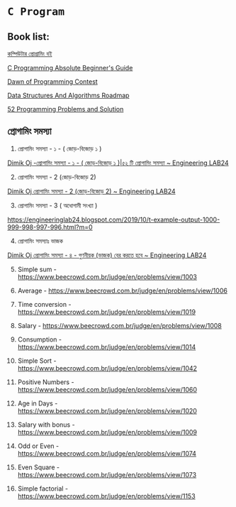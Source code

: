 # `C Program`
## Book list:

[কম্পিউটার প্রোগ্রামিং বই](http://cpbook.subeen.com/)

[C Programming Absolute Beginner's Guide](https://usermanual.wiki/Pdf/CProgrammingAbsoluteBeginnersGuide3rdEditio.424140197.pdf)

[Dawn of Programming Contest](https://docs.google.com/viewer?a=v&pid=sites&srcid=ZGVmYXVsdGRvbWFpbnxzaGFudG84NnxneDplNjM5ZjhlYzYxMWY1N2Q)

[Data Structures And Algorithms Roadmap](https://github.com/yuvrajverma01/Data-Structures-And-Algorithms-Roadmap)

[52 Programming Problems and Solution](https://drive.google.com/file/d/1ZvkZOrdpJezviiUGHKmy2BNivtygASsT/view?fbclid=IwAR0cmTdxl8Z6oI-OtTO0wQ5blYZQqLnWsuOPypolDJLs6d-XYncQUeEZmdQ)

## প্রোগামিং সমস্যা 

1. প্রোগামিং সমস্যা - ১ - ( জোড়-বিজোড় ১ )

[Dimik Oj -প্রোগামিং সমস্যা - ১ - ( জোড়-বিজোড় ১ )|৫২ টি প্রোগামিং সমস্যা ~ Engineering LAB24](https://engineeringlab24.blogspot.com/2019/10/dimik-oj.html)

2. প্রোগামিং সমস্যা - 2 (জোড়-বিজোড় 2)

[Dimik Oj প্রোগামিং সমস্যা - 2 (জোড়-বিজোড় 2) ~ Engineering LAB24](https://engineeringlab24.blogspot.com/2019/10/dimik-oj-2-2.html)

3. প্রোগামিং সমস্যা - 3 ( অধোগামী সংখ্যা )

https://engineeringlab24.blogspot.com/2019/10/t-example-output-1000-999-998-997-996.html?m=0

4. প্রোগামিং সমস্যাঃ ভাজক

[Dimik Oj প্রোগামিং সমস্যা - ৪ - গুণনীয়ক (ভাজক) বের করতে হবে ~ Engineering LAB24](https://engineeringlab24.blogspot.com/2019/10/dimik-oj_8.html)

5. Simple sum - https://www.beecrowd.com.br/judge/en/problems/view/1003

6. Average - https://www.beecrowd.com.br/judge/en/problems/view/1006

7. Time conversion - https://www.beecrowd.com.br/judge/en/problems/view/1019

8. Salary - https://www.beecrowd.com.br/judge/en/problems/view/1008

9. Consumption - https://www.beecrowd.com.br/judge/en/problems/view/1014

10. Simple Sort - https://www.beecrowd.com.br/judge/en/problems/view/1042 

11. Positive Numbers - https://www.beecrowd.com.br/judge/en/problems/view/1060

12. Age in Days - https://www.beecrowd.com.br/judge/en/problems/view/1020	

13. Salary with bonus - https://www.beecrowd.com.br/judge/en/problems/view/1009	

14. Odd or Even - https://www.beecrowd.com.br/judge/en/problems/view/1074	

15. Even Square - https://www.beecrowd.com.br/judge/en/problems/view/1073

16. Simple factorial - https://www.beecrowd.com.br/judge/en/problems/view/1153



